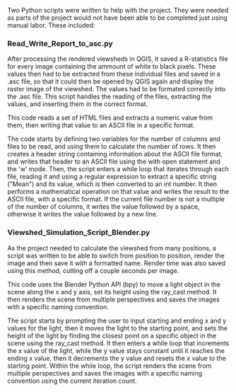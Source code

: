 Two Python scripts were written to help with the project. 
They were needed as parts of the project would not have been able to be completed just using manual labor.
These included:

### Read_Write_Report_to_asc.py
After processing the rendered viewsheds in QGIS, it saved a R-statistics file for every image containing the ammount of white to black pixels. 
These values then had to be extracted from these individual files and saved in a .asc file, so that it could then be opened by QGIS again and display the raster image
of the viewshed. The values had to be formated correctly into the .asc file.
This script handles the reading of the files, extracting the values, and inserting them in the correct format.

This code reads a set of HTML files and extracts a numeric value from them, then writing that value to an ASCII file in a specific format.

The code starts by defining two variables for the number of columns and files to be read, and using them to calculate the number of rows.
It then creates a header string containing information about the ASCII file format, and writes that header to an ASCII file using the with open statement and the 'w' mode.
Then, the script enters a while loop that iterates through each file, reading it and using a regular expression to extract a specific string ("Mean") and its value,
which is then converted to an int number. It then performs a mathematical operation on that value and writes the result to the ASCII file, with a specific format.
If the current file number is not a multiple of the number of columns, it writes the value followed by a space, otherwise it writes the value followed by a new line.


### Viewshed_Simulation_Script_Blender.py
As the project needed to calculate the viewshed from many positions, a script was written to be able to switch from position to position, 
render the image and then save it with a formatted name. Render time was also saved using this method, cutting off a couple seconds per image.

This code uses the Blender Python API (bpy) to move a light object in the scene along the x and y axis, set its height using the ray_cast method.
It then renders the scene from multiple perspectives and saves the images with a specific naming convention. 

The script starts by prompting the user to input starting and ending x and y values for the light, 
then it moves the light to the starting point, and sets the height of the light by finding the closest 
point on a specific object in the scene using the ray_cast method. It then enters a while loop that 
increments the x value of the light, while the y value stays constant until it reaches the ending x value, 
then it decrements the y value and resets the x value to the starting point. Within the while loop, 
the script renders the scene from multiple perspectives and saves the images with a specific naming convention using the current iteration count.
